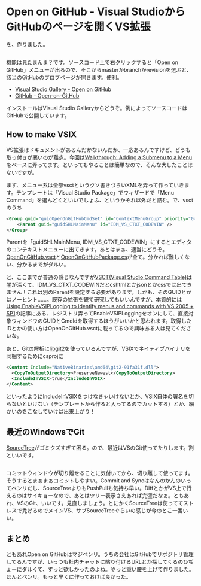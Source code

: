 # Open on GitHub - Visual StudioからGitHubのページを開くVS拡張

を、作りました。

<img src='http://neue.cc/wp-content/uploads/2015/01/wp_openongithub.jpg' alt='' />

機能は見たまんま？です。ソースコード上で右クリックすると「Open on GitHub」メニューが出るので、そこからmasterかbranchかrevisionを選ぶと、該当のGitHubのブロブページが開きます。便利。

* [Visual Studio Gallery - Open on GitHub](https://visualstudiogallery.msdn.microsoft.com/79bf2ea3-9e78-4212-b22f-cdcdd75e791d) 
* [GitHub - Open-on-GitHub](https://github.com/neuecc/Open-on-GitHub)

インストールはVisual Studio Galleryからどうぞ。例によってソースコードはGitHubで公開しています。

How to make VSIX
---
VS拡張はドキュメントがあるんだかないんだか、一応あるんですけど、どうも取っ付きが悪いのが難点。今回は[Walkthrough: Adding a Submenu to a Menu](http://msdn.microsoft.com/en-us/library/vstudio/bb165739.aspx)をベースに弄ってます。といってもやることは簡単なので、そんな大したことはないですが。

まず、メニュー系は全部vsctというクソ書きづらいXMLを弄って作っていきます。テンプレートは「Visual Studio Package」でウィザードで「Menu Command」を選んどくといいでしょふ、というかそれ以外だと詰む。で、vsctのうち

```xml
<Group guid="guidOpenOnGitHubCmdSet" id="ContextMenuGroup" priority="0x0600">
    <Parent guid="guidSHLMainMenu" id="IDM_VS_CTXT_CODEWIN" />
</Group>
```

Parentを「guidSHLMainMenu, IDM_VS_CTXT_CODEWIN」にするとエディタのコンテキストメニューに出てきます。あとはまぁ、適当にどうぞ。[OpenOnGitHub.vsct](https://github.com/neuecc/Open-on-GitHub/blob/master/OpenOnGitHub/OpenOnGitHub.vsct)と[OpenOnGitHubPackage.cs](https://github.com/neuecc/Open-on-GitHub/blob/master/OpenOnGitHub/OpenOnGitHubPackage.cs)が全て。分かれば難しくない、分かるまでがダルい。

と、ここまでが普通の感じなんですが[VSCT(Visual Studio Command Table)](http://msdn.microsoft.com/en-us/library/bb164699.aspx)は闇が深くて、IDM_VS_CTXT_CODEWINだとcshtmlとかjsonとかcssでは出てきません！これは別のParentを設定する必要があります。しかも、そのGUIDとかはノーヒント……。既存の拡張を観て研究してもいいんですが、本質的には[Using EnableVSIPLogging to identify menus and commands with VS 2005 + SP1](http://blogs.msdn.com/b/dr._ex/archive/2007/04/17/using-enablevsiplogging-to-identify-menus-and-commands-with-vs-2005-sp1.aspx)の記事にある、レジストリ弄ってEnableVSIPLoggingをオンにして、直接対象ウィンドウのGUIDとCmdIdを取得するほうがいいかと思われます。取得したIDとかの使い方はOpenOnGitHub.vsctに載ってるので興味ある人は見てくださいな。


あと、Gitの解析に[libgit2](https://libgit2.github.com/)を使っているんですが、VSIXでネイティブバイナリを同梱するためにcsprojに

```xml
<Content Include="NativeBinaries\amd64\git2-91fa31f.dll">
  <CopyToOutputDirectory>PreserveNewest</CopyToOutputDirectory>
  <IncludeInVSIX>true</IncludeInVSIX>
</Content>
```

といったようにIncludeInVSIXをつけなきゃいけないとか、VSIX自体の署名を切らないといけない（テンプレートから作ると入ってるのでカットする）とか、細かいのをこなしていけば出来上がり！

最近のWindowsでGit
---
[SourceTree](http://www.sourcetreeapp.com/)がゴミクズすぎて困る。ので、最近はVSのGit使ってたりします。割といいです。

<p class="noindent">
<img src='http://neue.cc/wp-content/uploads/2015/01/wp_vsgit.jpg' alt='' />
</p>

コミットウィンドウが切り離せることに気付いてから、切り離して使ってます。そうするとまぁまぁコミットしやすい。Commit and Syncはなんのかんのいってベンリだし、SourceTreeよりもPushPullも気持ち早い。DiffとかがVS上で行えるのはサイキョーなので、あとはツリー表示さえあれば完璧だなぁ。ともあれ、VSのGit、いいです。見直しましょう。とにかくSourceTreeは使っててストレスで禿げるのでメインVS、サブSourceTreeぐらいの感じが今のとこ一番いい。

まとめ
---
ともあれOpen on GitHubはマジベンリ。うちの会社はGitHubでリポジトリ管理してるんですが、いっつも社内チャットに貼り付けるURLとか探してくるのひぢょーにダルくて、ずっと欲しかったのよね。やっと重い腰を上げて作りました。ほんとベンリ。もっと早くに作っておけば良かった。
